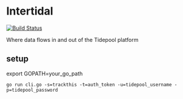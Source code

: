 Intertidal
==========


[![Build Status](https://travis-ci.org/jh-bate/intertidal.png)](https://travis-ci.org/jh-bate/intertidal)

Where data flows in and out of the Tidepool platform

## setup

export GOPATH=your_go_path

```
go run cli.go -s=trackthis -t=auth_token -u=tidepool_username -p=tidepool_password
```